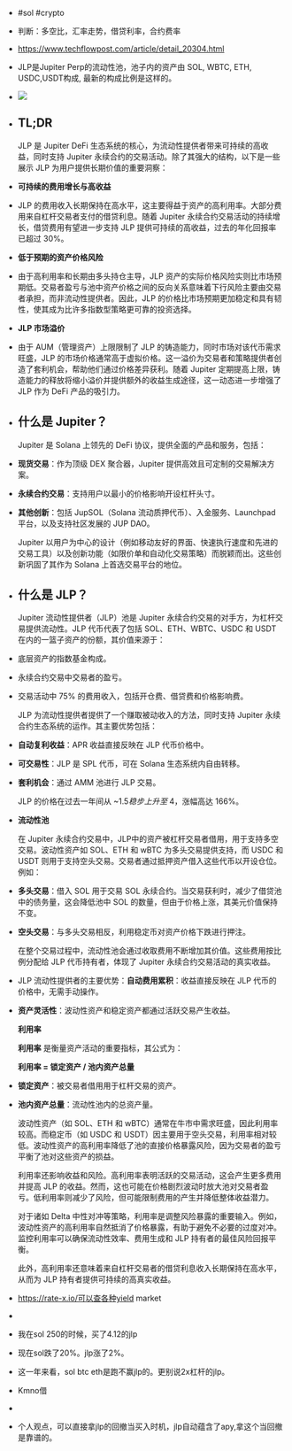 - #sol #crypto
- 判断：多空比，汇率走势，借贷利率，合约费率
- https://www.techflowpost.com/article/detail_20304.html
- JLP是Jupiter Perp的流动性池，池子内的资产由 SOL, WBTC, ETH, USDC,USDT构成, 最新的构成比例是这样的。
- ![](https://zy.metaera.media/assets/images/home/686.png)
- ## **TL;DR**
  
  JLP 是 Jupiter DeFi 生态系统的核心，为流动性提供者带来可持续的高收益，同时支持 Jupiter 永续合约的交易活动。除了其强大的结构，以下是一些展示 JLP 为用户提供长期价值的重要洞察：
- **可持续的费用增长与高收益**
- JLP 的费用收入长期保持在高水平，这主要得益于资产的高利用率。大部分费用来自杠杆交易者支付的借贷利息。随着 Jupiter 永续合约交易活动的持续增长，借贷费用有望进一步支持 JLP 提供可持续的高收益，过去的年化回报率已超过 30%。
- **低于预期的资产价格风险**
- 由于高利用率和长期由多头持仓主导，JLP
  资产的实际价格风险实则比市场预期低。交易者盈亏与池中资产价格之间的反向关系意味着下行风险主要由交易者承担，而非流动性提供者。因此，JLP 
  的价格比市场预期更加稳定和具有韧性，使其成为比许多指数型策略更可靠的投资选择。
- **JLP 市场溢价**
- 由于
  AUM（管理资产）上限限制了 JLP 的铸造能力，同时市场对该代币需求旺盛，JLP 
  的市场价格通常高于虚拟价格。这一溢价为交易者和策略提供者创造了套利机会，帮助他们通过价格差异获利。随着 Jupiter 
  定期提高上限，铸造能力的释放将缩小溢价并提供额外的收益生成途径，这一动态进一步增强了 JLP 作为 DeFi 产品的吸引力。
- ## **什么是 Jupiter？**
  
  Jupiter 是 Solana 上领先的 DeFi 协议，提供全面的产品和服务，包括：
- **现货交易**：作为顶级 DEX 聚合器，Jupiter 提供高效且可定制的交易解决方案。
- **永续合约交易**：支持用户以最小的价格影响开设杠杆头寸。
- **其他创新**：包括 JupSOL（Solana 流动质押代币）、入金服务、Launchpad 平台，以及支持社区发展的 JUP DAO。
  
  Jupiter 以用户为中心的设计（例如移动友好的界面、快速执行速度和先进的交易工具）以及创新功能（如限价单和自动化交易策略）而脱颖而出。这些创新巩固了其作为 Solana 上首选交易平台的地位。
- ## **什么是 JLP？**
  
  Jupiter 流动性提供者（JLP）池是 Jupiter 永续合约交易的对手方，为杠杆交易提供流动性。JLP 代币代表了包括 SOL、ETH、WBTC、USDC 和 USDT 在内的一篮子资产的份额，其价值来源于：
- 底层资产的指数基金构成。
- 永续合约交易中交易者的盈亏。
- 交易活动中 75% 的费用收入，包括开仓费、借贷费和价格影响费。
  
  JLP 为流动性提供者提供了一个赚取被动收入的方法，同时支持 Jupiter 永续合约生态系统的运作。其主要优势包括：
- **自动复利收益**：APR 收益直接反映在 JLP 代币价格中。
- **可交易性**：JLP 是 SPL 代币，可在 Solana 生态系统内自由转移。
- **套利机会**：通过 AMM 池进行 JLP 交易。
  
  JLP 的价格在过去一年间从 ~$1.5 稳步上升至 ~$4，涨幅高达 166%。
- **流动性池**
  
  在 Jupiter 永续合约交易中，JLP中的资产被杠杆交易者借用，用于支持多空交易。波动性资产如 SOL、ETH 和 wBTC 为多头交易提供支持，而 USDC 和 USDT 则用于支持空头交易。交易者通过抵押资产借入这些代币以开设仓位。例如：
- **多头交易**：借入 SOL 用于交易 SOL 永续合约。当交易获利时，减少了借贷池中的债务量，这会降低池中 SOL 的数量，但由于价格上涨，其美元价值保持不变。
- **空头交易**：与多头交易相反，利用稳定币对资产价格下跌进行押注。
  
  在整个交易过程中，流动性池会通过收取费用不断增加其价值。这些费用按比例分配给 JLP 代币持有者，体现了 Jupiter 永续合约交易活动的真实收益。
- JLP 流动性提供者的主要优势：**自动费用累积**：收益直接反映在 JLP 代币的价格中，无需手动操作。
- **资产灵活性**：波动性资产和稳定资产都通过活跃交易产生收益。
  
  **利用率**
  
  **利用率** 是衡量资产活动的重要指标，其公式为：
  
  **利用率 = 锁定资产 / 池内资产总量**
- **锁定资产**：被交易者借用用于杠杆交易的资产。
- **池内资产总量**：流动性池内的总资产量。
  
  波动性资产（如 SOL、ETH 和 wBTC）通常在牛市中需求旺盛，因此利用率较高。而稳定币（如 USDC 和 USDT）因主要用于空头交易，利用率相对较低。波动性资产的高利用率降低了池的直接价格暴露风险，因为交易者的盈亏平衡了池对这些资产的损益。
  
  利用率还影响收益和风险。高利用率表明活跃的交易活动，这会产生更多费用并提高 JLP 的收益。然而，这也可能在价格剧烈波动时放大池对交易者盈亏。低利用率则减少了风险，但可能限制费用的产生并降低整体收益潜力。
  
  对于诸如 Delta 中性对冲等策略，利用率是调整风险暴露的重要输入。例如，波动性资产的高利用率自然抵消了价格暴露，有助于避免不必要的过度对冲。监控利用率可以确保流动性效率、费用生成和 JLP 持有者的最佳风险回报平衡。
  
  此外，高利用率还意味着来自杠杆交易者的借贷利息收入长期保持在高水平，从而为 JLP 持有者提供可持续的高真实收益。
- https://rate-x.io/可以查各种yield market
-
- 我在sol 250的时候，买了4.12的jlp
- 现在sol跌了20%。jlp涨了2%。
- 这一年来看，sol btc eth是跑不赢jlp的。更别说2x杠杆的jlp。
- Kmno借
-
- 个人观点，可以直接拿jlp的回撤当买入时机，jlp自动蕴含了apy,拿这个当回撤是靠谱的。